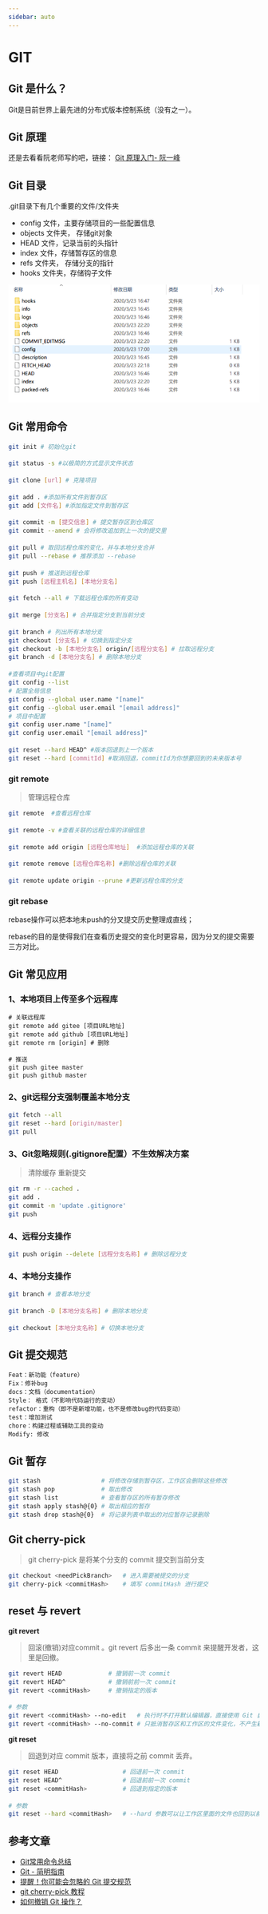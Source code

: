 ```yaml
---
sidebar: auto
---
```


# GIT

## Git 是什么？

 Git是目前世界上最先进的分布式版本控制系统（没有之一）。

## Git 原理

还是去看看阮老师写的吧，链接：  [Git 原理入门- 阮一峰](http://www.ruanyifeng.com/blog/2018/10/git-internals.html)

## Git 目录

.git目录下有几个重要的文件/文件夹

* config   文件，主要存储项目的一些配置信息
* objects 文件夹， 存储git对象
* HEAD    文件，记录当前的头指针
* index    文件，存储暂存区的信息
* refs       文件夹， 存储分支的指针
* hooks    文件夹，存储钩子文件

![git-catalog](/img/git-catalog.png)

## Git 常用命令

```bash
git init # 初始化git

git status -s #以极简的方式显示文件状态

git clone [url] # 克隆项目

git add . #添加所有文件到暂存区
git add [文件名] #添加指定文件到暂存区

git commit -m [提交信息] # 提交暂存区到仓库区
git commit --amend # 会将修改追加到上一次的提交里

git pull # 取回远程仓库的变化，并与本地分支合并
git pull --rebase # 推荐添加 --rebase

git push # 推送到远程仓库
git push [远程主机名] [本地分支名]

git fetch --all # 下载远程仓库的所有变动

git merge [分支名] # 合并指定分支到当前分支

git branch # 列出所有本地分支
git checkout [分支名] # 切换到指定分支
git checkout -b [本地分支名] origin/[远程分支名] # 拉取远程分支
git branch -d [本地分支名] # 删除本地分支

#查看项目中git配置
git config --list
# 配置全局信息
git config --global user.name "[name]"
git config --global user.email "[email address]"
# 项目中配置
git config user.name "[name]"
git config user.email "[email address]"

git reset --hard HEAD^ #版本回退到上一个版本
git reset --hard [commitId] #取消回退，commitId为你想要回到的未来版本号
```

### git remote 

> 管理远程仓库 

```bash
git remote  #查看远程仓库

git remote -v #查看关联的远程仓库的详细信息

git remote add origin [远程仓库地址]  #添加远程仓库的关联

git remote remove [远程仓库名称] #删除远程仓库的关联

git remote update origin --prune #更新远程仓库的分支
```

### git rebase

rebase操作可以把本地未push的分叉提交历史整理成直线；

rebase的目的是使得我们在查看历史提交的变化时更容易，因为分叉的提交需要三方对比。

## Git 常见应用

### 1、本地项目上传至多个远程库

```shell
# 关联远程库
git remote add gitee [项目URL地址]
git remote add github [项目URL地址]
git remote rm [origin] # 删除

# 推送
git push gitee master
git push github master
```

### 2、git远程分支强制覆盖本地分支

```bash
git fetch --all  
git reset --hard [origin/master] 
git pull
```

### 3、Git忽略规则(.gitignore配置）不生效解决方案

> 清除缓存 重新提交

```bash
git rm -r --cached .
git add .
git commit -m 'update .gitignore'
git push
```

### 4、远程分支操作

```bash
git push origin --delete [远程分支名称] # 删除远程分支
```

### 4、本地分支操作

```bash
git branch # 查看本地分支

git branch -D [本地分支名称] # 删除本地分支

git checkout [本地分支名称] # 切换本地分支
```

## Git 提交规范

```
Feat：新功能（feature）
Fix：修补bug
docs：文档（documentation）
Style： 格式（不影响代码运行的变动）
refactor：重构（即不是新增功能，也不是修改bug的代码变动）
test：增加测试
chore：构建过程或辅助工具的变动
Modify: 修改
```

## Git 暂存

>

```bash
git stash                 # 将修改存储到暂存区，工作区会删除这些修改
git stash pop             # 取出修改
git stash list            # 查看暂存区的所有暂存修改
git stash apply stash@{0} # 取出相应的暂存
git stash drop stash@{0}  # 将记录列表中取出的对应暂存记录删除
```

## Git cherry-pick

> git cherry-pick 是将某个分支的 commit 提交到当前分支

```bash
git checkout <needPickBranch>   # 进入需要被提交的分支
git cherry-pick <commitHash>    # 填写 commitHash 进行提交
```

## reset 与 revert

**git revert**

> 回滚(撤销)对应commit 。git revert 后多出一条 commit 来提醒开发者，这里是回撤。

```bash
git revert HEAD             # 撤销前一次 commit
git revert HEAD^            # 撤销前前一次 commit
git revert <commitHash>     # 撤销指定的版本

# 参数
git revert <commitHash> --no-edit   # 执行时不打开默认编辑器，直接使用 Git 自动生成的提交信息。
git revert <commitHash> --no-commit # 只抵消暂存区和工作区的文件变化，不产生新的提交。
```

**git reset**

> 回退到对应 commit 版本，直接将之前 commit 丢弃。

```BASH
git reset HEAD                  # 回退前一次 commit
git reset HEAD^                 # 回退前前一次 commit
git reset <commitHash>          # 回退到指定的版本

# 参数
git reset --hard <commitHash>   # --hard 参数可以让工作区里面的文件也回到以前的状态。
```

## 参考文章

* [Git常用命令总结](https://www.jianshu.com/p/cdccfef91ae1)
* [Git - 简明指南](http://rogerdudler.github.io/git-guide/index.zh.html)
* [提醒！你可能会忽略的 Git 提交规范](https://segmentfault.com/a/1190000022440330)
* [git cherry-pick 教程](https://www.ruanyifeng.com/blog/2020/04/git-cherry-pick.html)
* [如何撤销 Git 操作？](https://www.ruanyifeng.com/blog/2019/12/git-undo.html)
